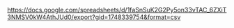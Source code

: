 https://docs.google.com/spreadsheets/d/1faSnSuK2G2Py5on33vTAC_6ZXiT3NMSV0kW4AthJUd0/export?gid=1748339754&format=csv